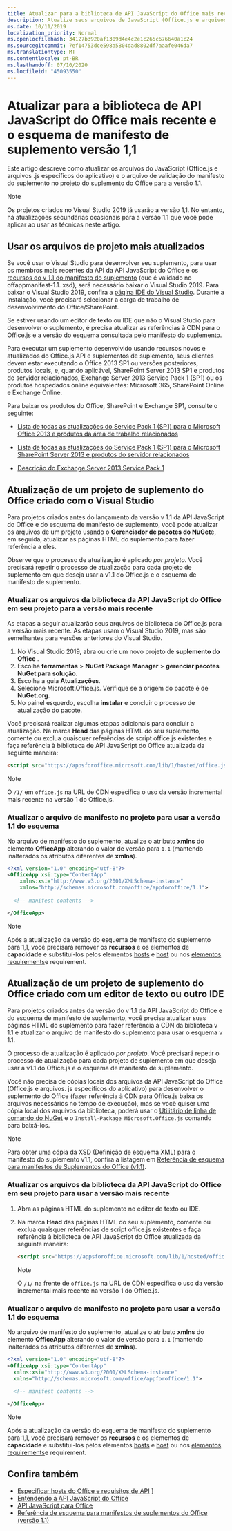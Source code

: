 ```yaml
---
title: Atualizar para a biblioteca de API JavaScript do Office mais recente e o esquema de manifesto de suplemento versão 1,1
description: Atualize seus arquivos de JavaScript (Office.js e arquivos .js específicos do aplicativo) e o arquivo de validação de manifesto de suplemento usados no seu projeto de Suplemento do Office para a versão 1.1.
ms.date: 10/11/2019
localization_priority: Normal
ms.openlocfilehash: 34127b3920af1309d4e4c2e1c265c676640a1c24
ms.sourcegitcommit: 7ef14753dce598a5804dad8802df7aaafe046da7
ms.translationtype: MT
ms.contentlocale: pt-BR
ms.lasthandoff: 07/10/2020
ms.locfileid: "45093550"
---
```

# <a name="update-to-the-latest-office-javascript-api-library-and-version-11-add-in-manifest-schema"></a>Atualizar para a biblioteca de API JavaScript do Office mais recente e o esquema de manifesto de suplemento versão 1,1

Este artigo descreve como atualizar os arquivos do JavaScript (Office.js e arquivos .js específicos do aplicativo) e o arquivo de validação do manifesto do suplemento no projeto do suplemento do Office para a versão 1.1.

> [!NOTE]
> Os projetos criados no Visual Studio 2019 já usarão a versão 1,1. No entanto, há atualizações secundárias ocasionais para a versão 1.1 que você pode aplicar ao usar as técnicas neste artigo.

## <a name="use-the-most-up-to-date-project-files"></a>Usar os arquivos de projeto mais atualizados

Se você usar o Visual Studio para desenvolver seu suplemento, para usar os membros mais recentes da API da API JavaScript do Office e os [recursos do v 1.1 do manifesto do suplemento](../develop/add-in-manifests.md) (que é validado no offappmanifest-1.1. xsd), será necessário baixar o Visual Studio 2019. Para baixar o Visual Studio 2019, confira a [página IDE do Visual Studio](https://visualstudio.microsoft.com/vs/). Durante a instalação, você precisará selecionar a carga de trabalho de desenvolvimento do Office/SharePoint.

Se estiver usando um editor de texto ou IDE que não o Visual Studio para desenvolver o suplemento, é precisa atualizar as referências à CDN para o Office.js e a versão do esquema consultada pelo manifesto do suplemento.

Para executar um suplemento desenvolvido usando recursos novos e atualizados do Office.js API e suplementos de suplemento, seus clientes devem estar executando o Office 2013 SP1 ou versões posteriores, produtos locais, e, quando aplicável, SharePoint Server 2013 SP1 e produtos de servidor relacionados, Exchange Server 2013 Service Pack 1 (SP1) ou os produtos hospedados online equivalentes: Microsoft 365, SharePoint Online e Exchange Online.

Para baixar os produtos do Office, SharePoint e Exchange SP1, consulte o seguinte:

- [Lista de todas as atualizações do Service Pack 1 (SP1) para o Microsoft Office 2013 e produtos da área de trabalho relacionados](https://support.microsoft.com/kb/2850036)

- [Lista de todas as atualizações do Service Pack 1 (SP1) para o Microsoft SharePoint Server 2013 e produtos do servidor relacionados](https://support.microsoft.com/kb/2850035)

- [Descrição do Exchange Server 2013 Service Pack 1](https://support.microsoft.com/kb/2926248)


## <a name="updating-an-office-add-in-project-created-with-visual-studio"></a>Atualização de um projeto de suplemento do Office criado com o Visual Studio

Para projetos criados antes do lançamento da versão v 1.1 da API JavaScript do Office e do esquema de manifesto de suplemento, você pode atualizar os arquivos de um projeto usando o **Gerenciador de pacotes do NuGet**e, em seguida, atualizar as páginas HTML do suplemento para fazer referência a eles. 

Observe que o processo de atualização é aplicado _por projeto_. Você precisará repetir o processo de atualização para cada projeto de suplemento em que deseja usar a v1.1 do Office.js e o esquema de manifesto de suplemento.

### <a name="update-the-office-javascript-api-library-files-in-your-project-to-the-newest-release"></a>Atualizar os arquivos da biblioteca da API JavaScript do Office em seu projeto para a versão mais recente
As etapas a seguir atualizarão seus arquivos de biblioteca do Office.js para a versão mais recente. As etapas usam o Visual Studio 2019, mas são semelhantes para versões anteriores do Visual Studio.

1. No Visual Studio 2019, abra ou crie um novo projeto de **suplemento do Office** .
2. Escolha **ferramentas**  >  **NuGet Package Manager**  >  **gerenciar pacotes NuGet para solução**.
3. Escolha a guia **Atualizações**.
4. Selecione Microsoft.Office.js. Verifique se a origem do pacote é de **NuGet.org**.
5. No painel esquerdo, escolha **instalar** e concluir o processo de atualização do pacote.

Você precisará realizar algumas etapas adicionais para concluir a atualização. Na marca **Head** das páginas HTML do seu suplemento, comente ou exclua quaisquer referências de script office.js existentes e faça referência à biblioteca de API JavaScript do Office atualizada da seguinte maneira:

  ```html
  <script src="https://appsforoffice.microsoft.com/lib/1/hosted/office.js" type="text/javascript"></script>
  ```

   > [!NOTE] 
   > O `/1/` em `office.js` na URL de CDN especifica o uso da versão incremental mais recente na versão 1 do Office.js.


### <a name="update-the-manifest-file-in-your-project-to-use-schema-version-11"></a>Atualizar o arquivo de manifesto no projeto para usar a versão 1.1 do esquema

No arquivo de manifesto do suplemento, atualize o atributo **xmlns** do elemento **OfficeApp** alterando o valor de versão para `1.1` (mantendo inalterados os atributos diferentes de **xmlns**).

```xml
<?xml version="1.0" encoding="utf-8"?>
<OfficeApp xsi:type="ContentApp"
    xmlns:xsi="http://www.w3.org/2001/XMLSchema-instance"
    xmlns="http://schemas.microsoft.com/office/appforoffice/1.1">
  
  <!-- manifest contents -->

</OfficeApp>
```

> [!NOTE]
> Após a atualização da versão do esquema de manifesto do suplemento para 1,1, você precisará remover os **recursos** e os elementos de **capacidade** e substituí-los pelos elementos [hosts](../reference/manifest/hosts.md) e [host](../reference/manifest/host.md) ou nos [elementos requirements](specify-office-hosts-and-api-requirements.md)e requirement.

## <a name="updating-an-office-add-in-project-created-with-a-text-editor-or-other-ide"></a>Atualização de um projeto de suplemento do Office criado com um editor de texto ou outro IDE

Para projetos criados antes da versão do v 1.1 da API JavaScript do Office e do esquema de manifesto de suplemento, você precisa atualizar suas páginas HTML do suplemento para fazer referência à CDN da biblioteca v 1.1 e atualizar o arquivo de manifesto do suplemento para usar o esquema v 1.1. 

O processo de atualização é aplicado _por projeto_. Você precisará repetir o processo de atualização para cada projeto de suplemento em que deseja usar a v1.1 do Office.js e o esquema de manifesto de suplemento.

Você não precisa de cópias locais dos arquivos da API JavaScript do Office (Office.js e arquivos. js específicos do aplicativo) para desenvolver o suplemento do Office (fazer referência à CDN para Office.js baixa os arquivos necessários no tempo de execução), mas se você quiser uma cópia local dos arquivos da biblioteca, poderá usar o [Utilitário de linha de comando do NuGet](https://docs.nuget.org/consume/installing-nuget) e o `Install-Package Microsoft.Office.js` comando para baixá-los.

> [!NOTE]
> Para obter uma cópia da XSD (Definição de esquema XML) para o manifesto do suplemento v1.1, confira a listagem em [Referência de esquema para manifestos de Suplementos do Office (v1.1)](../develop/add-in-manifests.md).


### <a name="update-the-office-javascript-api-library-files-in-your-project-to-use-the-newest-release"></a>Atualizar os arquivos da biblioteca da API JavaScript do Office em seu projeto para usar a versão mais recente

1. Abra as páginas HTML do suplemento no editor de texto ou IDE.

2. Na marca **Head** das páginas HTML do seu suplemento, comente ou exclua quaisquer referências de script office.js existentes e faça referência à biblioteca de API JavaScript do Office atualizada da seguinte maneira:

    ```html
    <script src="https://appsforoffice.microsoft.com/lib/1/hosted/office.js" type="text/javascript"></script>
    ```

   > [!NOTE]
   > O `/1/` na frente de `office.js` na URL de CDN especifica o uso da versão incremental mais recente na versão 1 do Office.js.

### <a name="update-the-manifest-file-in-your-project-to-use-schema-version-11"></a>Atualizar o arquivo de manifesto no projeto para usar a versão 1.1 do esquema

No arquivo de manifesto do suplemento, atualize o atributo **xmlns** do elemento **OfficeApp** alterando o valor de versão para `1.1` (mantendo inalterados os atributos diferentes de **xmlns**).

```xml
<?xml version="1.0" encoding="utf-8"?>
<OfficeApp xsi:type="ContentApp"
  xmlns:xsi="http://www.w3.org/2001/XMLSchema-instance"
  xmlns="http://schemas.microsoft.com/office/appforoffice/1.1">
  
  <!-- manifest contents -->

</OfficeApp>
```

> [!NOTE]
> Após a atualização da versão do esquema de manifesto do suplemento para 1,1, você precisará remover os **recursos** e os elementos de **capacidade** e substituí-los pelos elementos [hosts](../reference/manifest/hosts.md) e [host](../reference/manifest/host.md) ou nos [elementos requirements](specify-office-hosts-and-api-requirements.md)e requirement.

## <a name="see-also"></a>Confira também

- [Especificar hosts do Office e requisitos de API](specify-office-hosts-and-api-requirements.md) ]
- [Entendendo a API JavaScript do Office](understanding-the-javascript-api-for-office.md)
- [API JavaScript para Office](../reference/javascript-api-for-office.md)
- [Referência de esquema para manifestos de suplementos do Office (versão 1.1)](../develop/add-in-manifests.md)
